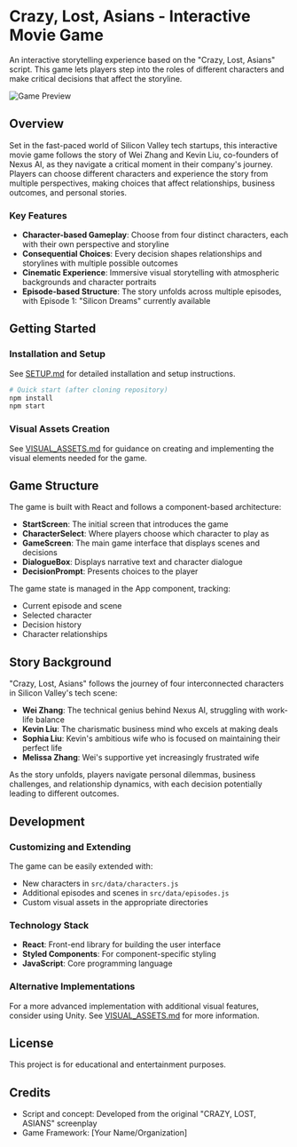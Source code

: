 # Crazy, Lost, Asians - Interactive Movie Game

An interactive storytelling experience based on the "Crazy, Lost, Asians" script. This game lets players step into the roles of different characters and make critical decisions that affect the storyline.

![Game Preview](https://via.placeholder.com/800x400?text=Crazy+Lost+Asians+Game+Preview)

## Overview

Set in the fast-paced world of Silicon Valley tech startups, this interactive movie game follows the story of Wei Zhang and Kevin Liu, co-founders of Nexus AI, as they navigate a critical moment in their company's journey. Players can choose different characters and experience the story from multiple perspectives, making choices that affect relationships, business outcomes, and personal stories.

### Key Features

- **Character-based Gameplay**: Choose from four distinct characters, each with their own perspective and storyline
- **Consequential Choices**: Every decision shapes relationships and storylines with multiple possible outcomes
- **Cinematic Experience**: Immersive visual storytelling with atmospheric backgrounds and character portraits
- **Episode-based Structure**: The story unfolds across multiple episodes, with Episode 1: "Silicon Dreams" currently available

## Getting Started

### Installation and Setup

See [SETUP.md](SETUP.md) for detailed installation and setup instructions.

```bash
# Quick start (after cloning repository)
npm install
npm start
```

### Visual Assets Creation

See [VISUAL_ASSETS.md](VISUAL_ASSETS.md) for guidance on creating and implementing the visual elements needed for the game.

## Game Structure

The game is built with React and follows a component-based architecture:

- **StartScreen**: The initial screen that introduces the game
- **CharacterSelect**: Where players choose which character to play as
- **GameScreen**: The main game interface that displays scenes and decisions
- **DialogueBox**: Displays narrative text and character dialogue
- **DecisionPrompt**: Presents choices to the player

The game state is managed in the App component, tracking:
- Current episode and scene
- Selected character
- Decision history
- Character relationships

## Story Background

"Crazy, Lost, Asians" follows the journey of four interconnected characters in Silicon Valley's tech scene:

- **Wei Zhang**: The technical genius behind Nexus AI, struggling with work-life balance
- **Kevin Liu**: The charismatic business mind who excels at making deals
- **Sophia Liu**: Kevin's ambitious wife who is focused on maintaining their perfect life
- **Melissa Zhang**: Wei's supportive yet increasingly frustrated wife

As the story unfolds, players navigate personal dilemmas, business challenges, and relationship dynamics, with each decision potentially leading to different outcomes.

## Development

### Customizing and Extending

The game can be easily extended with:
- New characters in `src/data/characters.js`
- Additional episodes and scenes in `src/data/episodes.js`
- Custom visual assets in the appropriate directories

### Technology Stack

- **React**: Front-end library for building the user interface
- **Styled Components**: For component-specific styling
- **JavaScript**: Core programming language

### Alternative Implementations

For a more advanced implementation with additional visual features, consider using Unity. See [VISUAL_ASSETS.md](VISUAL_ASSETS.md) for more information.

## License

This project is for educational and entertainment purposes.

## Credits

- Script and concept: Developed from the original "CRAZY, LOST, ASIANS" screenplay
- Game Framework: [Your Name/Organization] 

